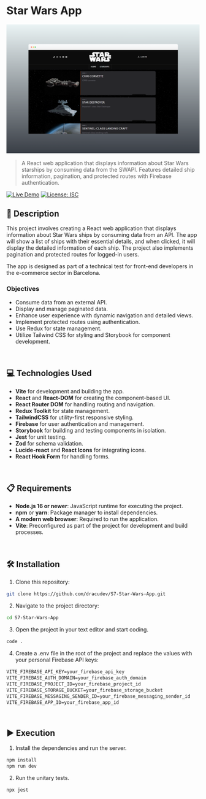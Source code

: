 # Star Wars App

![Star Wars App](public/images/mockup.png)

> A React web application that displays information about Star Wars starships by consuming data from the SWAPI. Features detailed ship information, pagination, and protected routes with Firebase authentication.

[![Live Demo](https://img.shields.io/badge/Live%20Demo-dracudev--star--wars.vercel.app-blue?style=for-the-badge&logo=vercel)](https://dracudev-star-wars.vercel.app/)
[![License: ISC](https://img.shields.io/badge/License-ISC-blue.svg?style=for-the-badge)](LICENSE.md)

## 📄 Description

This project involves creating a React web application that displays information about Star Wars ships by consuming data from an API. The app will show a list of ships with their essential details, and when clicked, it will display the detailed information of each ship. The project also implements pagination and protected routes for logged-in users.

The app is designed as part of a technical test for front-end developers in the e-commerce sector in Barcelona.

### Objectives

- Consume data from an external API.
- Display and manage paginated data.
- Enhance user experience with dynamic navigation and detailed views.
- Implement protected routes using authentication.
- Use Redux for state management.
- Utilize Tailwind CSS for styling and Storybook for component development.

<br>

## 💻 Technologies Used

- **Vite** for development and building the app.
- **React** and **React-DOM** for creating the component-based UI.
- **React Router DOM** for handling routing and navigation.
- **Redux Toolkit** for state management.
- **TailwindCSS** for utility-first responsive styling.
- **Firebase** for user authentication and management.
- **Storybook** for building and testing components in isolation.
- **Jest** for unit testing.
- **Zod** for schema validation.
- **Lucide-react** and **React Icons** for integrating icons.
- **React Hook Form** for handling forms.

<br>

## 📋 Requirements

- **Node.js 16 or newer**: JavaScript runtime for executing the project.
- **npm** or **yarn**: Package manager to install dependencies.
- **A modern web browser**: Required to run the application.
- **Vite**: Preconfigured as part of the project for development and build processes.

<br>

## 🛠️ Installation

1. Clone this repository:

  ```bash
  git clone https://github.com/dracudev/S7-Star-Wars-App.git
  ```

2. Navigate to the project directory:

  ```bash
  cd S7-Star-Wars-App
  ```

3. Open the project in your text editor and start coding.

  ```bash
  code .
  ```

4. Create a .env file in the root of the project and replace the values with your personal Firebase API keys:

  ```env
  VITE_FIREBASE_API_KEY=your_firebase_api_key
  VITE_FIREBASE_AUTH_DOMAIN=your_firebase_auth_domain
  VITE_FIREBASE_PROJECT_ID=your_firebase_project_id
  VITE_FIREBASE_STORAGE_BUCKET=your_firebase_storage_bucket
  VITE_FIREBASE_MESSAGING_SENDER_ID=your_firebase_messaging_sender_id
  VITE_FIREBASE_APP_ID=your_firebase_app_id
  ```

<br>

## ▶️ Execution

1. Install the dependencies and run the server.

  ```bash
  npm install
  npm run dev
  ```

2. Run the unitary tests.

  ```bash
  npx jest
  ```
